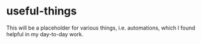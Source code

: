 # useful-things
This will be a placeholder for various things, i.e. automations, which I found helpful in my day-to-day work.
